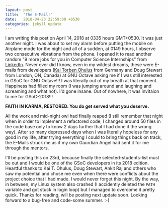 ```yaml
---
layout: post
title:  "The E-Mail!"
date:   2018-04-23 22:59:00 +0530
categories: jekyll update
---
```


I am writing this post on April 14, 2018 at 0335 hours GMT+0530. It was just another night. I was about to set my alarm before putting the mobile on Airplane mode for the night and all of a sudden, at 0149 hours, I observe two consecutive vibrations from the phone. I opened it to read another random "9 more jobs for you in Computer Science Internships" from [LinkedIn](https://www.linkedin.com/). Never ever did I know, even in my wildest dreams, these were E-mails from developers ([Kai Torben Ohulus](https://siko1056.github.io/)  from Germany and Doug Stewart from London, ON, Canada) at GNU Octave asking me if I was still interested in GSoC for GNU Octave!!! I was literally out of my breath at that moment. Happiness had filled my room (I was jumping around and laughing and screaming and what not). I'd gone insane. Out of nowhere, it was invitaion to me for GSoC-2018!!! 

__FAITH IN KARMA, RESTORED. You do get served what you deserve.__ 

All the work and mid-night owl had finally reaped (I still remember that night when in order to implement a refactored code, I changed around 50 files in the code base only to know 2 days further that I had done it the wrong way). After so many depressed days when I was literally hopeless for any good in my life, after trying everything I could to bring things back on track, the E-Mails struck me as if my own Gaurdian Angel had sent it for me through the mentors. 

I'll be posting this on 23rd, because finally the selected-students-list must be out and I would be one of the GSoC developers in its 2018 edition. Heartful thanks to Kai T. Ohulus, Doug Stewart, Ankit Raj and others who saw my potential and chose me even when there were conflicts about the project choice that I had made. I would never forget this night. By the way, in between, my Linux system also crashed (I accidently deleted the `PATH` variable and got stuck in login loop) but I managed to overcome it pretty quick. Thanks for reading, will be posting next update soon. Looking forward to a bug-free and code-some summer. :-)